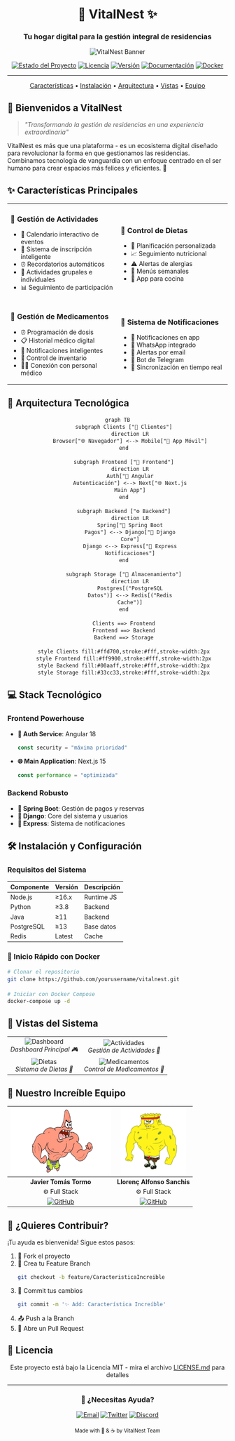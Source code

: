 <div align="center">

# 🏡 VitalNest ✨
### Tu hogar digital para la gestión integral de residencias

![VitalNest Banner](https://via.placeholder.com/1200x300?text=Welcome+to+VitalNest)

[![Estado del Proyecto](https://img.shields.io/badge/Estado-En%20Desarrollo-brightgreen)](https://github.com/yourusername/vitalnest)
[![Licencia](https://img.shields.io/badge/Licencia-MIT-blue)](https://github.com/yourusername/vitalnest/LICENSE)
[![Versión](https://img.shields.io/badge/Versión-1.0.0-orange)](https://github.com/yourusername/vitalnest/releases)
[![Documentación](https://img.shields.io/badge/Docs-Ready-success)](https://github.com/yourusername/vitalnest/wiki)
[![Docker](https://img.shields.io/badge/Docker-Ready-blue)](https://github.com/yourusername/vitalnest/docker)

---

<p align="center">
  <a href="#-características">Características</a> •
  <a href="#-instalación">Instalación</a> •
  <a href="#-arquitectura">Arquitectura</a> •
  <a href="#-vistas">Vistas</a> •
  <a href="#-equipo">Equipo</a>
</p>

</div>

## 🌟 Bienvenidos a VitalNest

> *"Transformando la gestión de residencias en una experiencia extraordinaria"*

VitalNest es más que una plataforma - es un ecosistema digital diseñado para revolucionar la forma en que gestionamos las residencias. Combinamos tecnología de vanguardia con un enfoque centrado en el ser humano para crear espacios más felices y eficientes. 🎯

## ✨ Características Principales

<table>
<tr>
<td width="50%">

### 🎨 Gestión de Actividades
- 📅 Calendario interactivo de eventos
- 🎯 Sistema de inscripción inteligente
- ⏰ Recordatorios automáticos
- 🤝 Actividades grupales e individuales
- 📊 Seguimiento de participación

</td>
<td width="50%">

### 🍏 Control de Dietas
- 🥗 Planificación personalizada
- 📈 Seguimiento nutricional
- ⚠️ Alertas de alergias
- 🍎 Menús semanales
- 📱 App para cocina

</td>
</tr>

<tr>
<td width="50%">

### 💊 Gestión de Medicamentos
- ⏰ Programación de dosis
- 📋 Historial médico digital
- 🔔 Notificaciones inteligentes
- 💉 Control de inventario
- 👩‍⚕️ Conexión con personal médico

</td>
<td width="50%">

### 📱 Sistema de Notificaciones
- 📲 Notificaciones en app
- 📱 WhatsApp integrado
- 📧 Alertas por email
- 🤖 Bot de Telegram
- 🔄 Sincronización en tiempo real

</td>
</tr>
</table>

## 🚀 Arquitectura Tecnológica

<div align="center">

```mermaid
graph TB
    subgraph Clients ["📱 Clientes"]
        direction LR
        Browser["🌐 Navegador"] <--> Mobile["📱 App Móvil"]
    end

    subgraph Frontend ["🎨 Frontend"]
        direction LR
        Auth["🔐 Angular
        Autenticación"] <--> Next["🌐 Next.js
        Main App"]
    end

    subgraph Backend ["⚙️ Backend"]
        direction LR
        Spring["🍃 Spring Boot
        Pagos"] <--> Django["🐍 Django
        Core"]
        Django <--> Express["🚂 Express
        Notificaciones"]
    end

    subgraph Storage ["💾 Almacenamiento"]
        direction LR
        Postgres[("PostgreSQL
        Datos")] <--> Redis[("Redis
        Cache")]
    end

    Clients ==> Frontend
    Frontend ==> Backend
    Backend ==> Storage

    style Clients fill:#ffd700,stroke:#fff,stroke-width:2px
    style Frontend fill:#ff9900,stroke:#fff,stroke-width:2px
    style Backend fill:#00aaff,stroke:#fff,stroke-width:2px
    style Storage fill:#33cc33,stroke:#fff,stroke-width:2px
```

</div>

## 💻 Stack Tecnológico

### Frontend Powerhouse
- **🔐 Auth Service**: Angular 18
  ```typescript
  const security = "máxima prioridad" 
  ```
- **🌐 Main Application**: Next.js 15
  ```javascript
  const performance = "optimizada"
  ```

### Backend Robusto
- **🍃 Spring Boot**: Gestión de pagos y reservas
- **🐍 Django**: Core del sistema y usuarios
- **🚂 Express**: Sistema de notificaciones

## 🛠️ Instalación y Configuración

### Requisitos del Sistema
| Componente | Versión | Descripción |
|------------|---------|-------------|
| Node.js    | ≥16.x   | Runtime JS  |
| Python     | ≥3.8    | Backend     |
| Java       | ≥11     | Backend     |
| PostgreSQL | ≥13     | Base datos  |
| Redis      | Latest  | Cache       |

### 🚀 Inicio Rápido con Docker

```bash
# Clonar el repositorio
git clone https://github.com/yourusername/vitalnest.git

# Iniciar con Docker Compose
docker-compose up -d
```

## 📸 Vistas del Sistema

<div align="center">
<table>
<tr>
<td align="center">
<img src="https://via.placeholder.com/400x300?text=Dashboard" alt="Dashboard"/>
<br>
<em>Dashboard Principal 🎮</em>
</td>
<td align="center">
<img src="https://via.placeholder.com/400x300?text=Actividades" alt="Actividades"/>
<br>
<em>Gestión de Actividades 🎨</em>
</td>
</tr>
<tr>
<td align="center">
<img src="https://via.placeholder.com/400x300?text=Dietas" alt="Dietas"/>
<br>
<em>Sistema de Dietas 🥗</em>
</td>
<td align="center">
<img src="https://via.placeholder.com/400x300?text=Medicamentos" alt="Medicamentos"/>
<br>
<em>Control de Medicamentos 💊</em>
</td>
</tr>
</table>
</div>

## 👥 Nuestro Increíble Equipo

<div align="center">

| <img src="https://github.com/2-DAW-PROJECTS/images_proyects/blob/master/image-removebg-preview%20(1).png" alt="Javier profile" width="230" height="150" /> | <img src="https://github.com/2-DAW-PROJECTS/images_proyects/blob/master/bobesponja.png" alt="Llorenç profile" width="150" height="150" /> |
|:---:|:---:|
| **Javier Tomás Tormo** | **Llorenç Alfonso Sanchis** |
| ⚙️ Full Stack | ⚙️ Full Stack |
| [![GitHub](https://img.shields.io/badge/GitHub-JavierTomasTormo-black?style=flat-square&logo=github)](https://github.com/JavierTomasTormo) | [![GitHub](https://img.shields.io/badge/GitHub-alfosan-black?style=flat-square&logo=github)](https://github.com/alfosan) |

</div>

## 🤝 ¿Quieres Contribuir?

¡Tu ayuda es bienvenida! Sigue estos pasos:

1. 🍴 Fork el proyecto
2. 🔧 Crea tu Feature Branch
   ```bash
   git checkout -b feature/CaracteristicaIncreible
   ```
3. 💫 Commit tus cambios
   ```bash
   git commit -m '✨ Add: Característica Increíble'
   ```
4. 📤 Push a la Branch
5. 🎉 Abre un Pull Request

## 📝 Licencia

<div align="center">

Este proyecto está bajo la Licencia MIT - mira el archivo [LICENSE.md](LICENSE.md) para detalles

---

### 🌟 ¿Necesitas Ayuda?

[![Email](https://img.shields.io/badge/Email-support%40vitalnest.com-blue?style=for-the-badge&logo=mail.ru)](mailto:support@vitalnest.com)
[![Twitter](https://img.shields.io/badge/Twitter-%40VitalNest-blue?style=for-the-badge&logo=twitter)](https://twitter.com/VitalNest)
[![Discord](https://img.shields.io/badge/Discord-Join%20Us-7289DA?style=for-the-badge&logo=discord)](https://discord.gg/vitalnest)

<p align="center">
  <sub>Made with 💖 & ☕ by VitalNest Team</sub>
</p>

</div>
